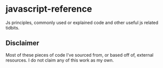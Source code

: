# javascript-reference
Js principles, commonly used or explained code and other useful js related tidbits.

## Disclaimer
Most of these pieces of code I've sourced from, or based off of, external resources. I do not claim any of this work as my own.

